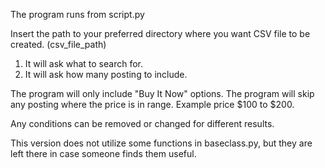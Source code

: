 The program runs from script.py

Insert the path to your preferred directory where you want 
CSV file to be created. (csv_file_path)

1) It will ask what to search for.
2) It will ask how many posting to include.

The program will only include "Buy It Now" options.
The program will skip any posting where the price is in range.
Example price $100 to $200.

Any conditions can be removed or changed for different results.

This version does not utilize some functions in baseclass.py,
but they are left there in case someone finds them useful.
